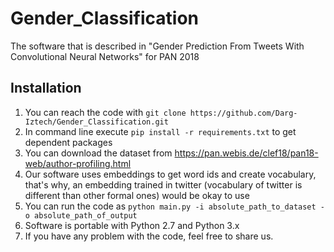 # Gender_Classification
The software that is described in "Gender Prediction From Tweets With Convolutional Neural Networks" for PAN 2018

Installation
----------------------------------------------------

1) You can reach the code with `git clone https://github.com/Darg-Iztech/Gender_Classification.git`
2) In command line execute `pip install -r requirements.txt` to get dependent packages
3) You can download the dataset from https://pan.webis.de/clef18/pan18-web/author-profiling.html
4) Our software uses embeddings to get word ids and create vocabulary, that's why, an embedding trained in twitter (vocabulary of twitter is different than other formal ones) would be okay to use
5) You can run the code as `python main.py -i absolute_path_to_dataset -o absolute_path_of_output`
6) Software is portable with Python 2.7 and Python 3.x
7) If you have any problem with the code, feel free to share us.
